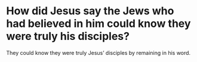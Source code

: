 # How did Jesus say the Jews who had believed in him could know they were truly his disciples?

They could know they were truly Jesus’ disciples by remaining in his word.
